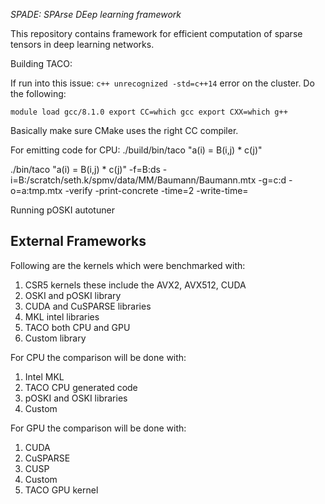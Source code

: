 *SPADE: SPArse DEep learning framework*

This repository contains framework for efficient computation of sparse tensors
in deep learning networks.


Building TACO:

If run into this issue:
`c++ unrecognized -std=c++14` error on the cluster. Do the following:

`
module load gcc/8.1.0
export CC=which gcc
export CXX=which g++
`

Basically make sure CMake uses the right CC compiler.

For emitting code for CPU:
./build/bin/taco "a(i) = B(i,j) * c(j)"

./bin/taco "a(i) = B(i,j) * c(j)" -f=B:ds -i=B:/scratch/seth.k/spmv/data/MM/Baumann/Baumann.mtx -g=c:d -o=a:tmp.mtx -verify -print-concrete -time=2 -write-time=<file>


Running pOSKI autotuner

## External Frameworks

Following are the kernels which were benchmarked with:

1. CSR5 kernels these include the AVX2, AVX512, CUDA
2. OSKI and pOSKI library
3. CUDA and CuSPARSE libraries
4. MKL intel libraries
5. TACO both CPU and GPU
6. Custom library

For CPU the comparison will be done with:
1. Intel MKL
2. TACO CPU generated code
3. pOSKI and OSKI libraries
4. Custom

For GPU the comparison will be done with:
1. CUDA
2. CuSPARSE
3. CUSP
4. Custom
5. TACO GPU kernel
